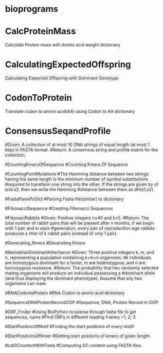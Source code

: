 # bioprograms

# CalcProteinMass
Calculate Protein mass with Amino acid weight dictionary

# CalculatingExpectedOffspring
Calculating Expected Offspring with Dominant Genotype

# CodonToProtein
Translate codon to amino acid(AA) using Codon to AA dictionary

# ConsensusSeqandProfile
#Given: A collection of at most 10 DNA strings of equal length (at most 1 kbp) in FASTA format.
#Return: A consensus string and profile matrix for the collection. 

#CountingKmersOfSequence
#Counting Kmers Of Sequence

#CountingPointMutations
#The Hamming distance between two strings having the same length is the minimum number of symbol substitutions
#required to transform one string into the other. If the strings are given by s1 and s2, then we write the Hamming
#distance between them as dH(s1,s2).

#FastaParseToDict
#Parsing Fasta file(similar) to dictionary

#FibonacciSequence
#Creating Fibonacci Sequences

#FibonaciRabbits
#Given: Positive integers n≤40 and k≤5.
#Return: The total number of rabbit pairs that will be present after n months, if we begin with 1 pair and in each
#generation, every pair of reproduction-age rabbits produces a litter of k rabbit pairs (instead of only 1 pair).

#Generating_Kmers
#Generating Kmers

#MendelianDominantInheritance
#Given: Three positive integers k, m, and n, representing a population containing k+m+n organisms:
#k individuals are homozygous dominant for a factor, m are heterozygous, and n are homozygous recessive.
#Return: The probability that two randomly selected mating organisms will produce an individual possessing a
#dominant allele (and thus displaying the dominant phenotype). Assume that any two organisms can mate.

#RNACodontoProtein
#RNA Codon to amino acid dictionary

#SequenceDNAProteinRecordOOP
#Sequence, DNA, Protein Record in OOP

#ORF_Finder
#Using BioPython to pasrse through fasta file to get sequences, name
#Find ORFs in different reading frames =1, 2, 3 

#StartPositionOfMotif
#Finding the start positions of every motif

#StartPositionsOfKmer
#Getting start positions of kmers of given length

#calGCcontentWithFasta
#Computing GC content using FASTA files
